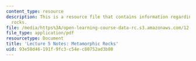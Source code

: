 ```yaml
---
content_type: resource
description: This is a resource file that contains information regarding metamorphic
  rocks.
file: /media/https%3A/open-learning-course-data-rc.s3.amazonaws.com/12-001-introduction-to-geology-fall-2013/93e58d46191f9fc3c54ec80752ad3b80_MIT12_001F13_Lec5Notes.pdf
file_type: application/pdf
resourcetype: Document
title: 'Lecture 5 Notes: Metamorphic Rocks'
uid: 93e58d46-191f-9fc3-c54e-c80752ad3b80
---
```


